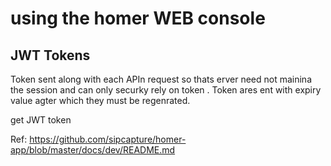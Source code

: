 # using the homer WEB console 

## JWT Tokens 

Token sent along with each APIn request so thats erver need not mainina the session and can only securky rely on token . 
Token ares ent with expiry value agter which they must be regenrated.

get JWT token 


Ref:
https://github.com/sipcapture/homer-app/blob/master/docs/dev/README.md
